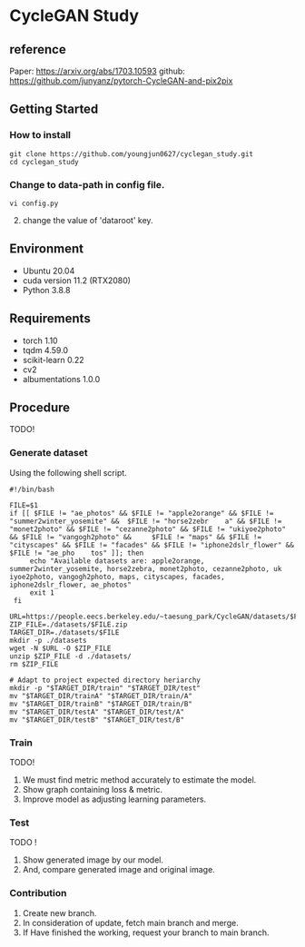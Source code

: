 # CycleGAN Study

## reference
Paper: https://arxiv.org/abs/1703.10593
github: https://github.com/junyanz/pytorch-CycleGAN-and-pix2pix

## Getting Started
### How to install
```    
git clone https://github.com/youngjun0627/cyclegan_study.git
cd cyclegan_study
```
### Change to data-path in config file.
```   
vi config.py
```
2. change the value of 'dataroot' key.

## Environment
- Ubuntu 20.04
- cuda version 11.2 (RTX2080)
- Python 3.8.8

## Requirements
- torch 1.10
- tqdm 4.59.0
- scikit-learn 0.22
- cv2
- albumentations 1.0.0

## Procedure
 TODO!

### Generate dataset
Using the following shell script.
```
#!/bin/bash                                                                                                        

FILE=$1
if [[ $FILE != "ae_photos" && $FILE != "apple2orange" && $FILE != "summer2winter_yosemite" &&  $FILE != "horse2zebr    a" && $FILE != "monet2photo" && $FILE != "cezanne2photo" && $FILE != "ukiyoe2photo" && $FILE != "vangogh2photo" &&     $FILE != "maps" && $FILE != "cityscapes" && $FILE != "facades" && $FILE != "iphone2dslr_flower" && $FILE != "ae_pho    tos" ]]; then
     echo "Available datasets are: apple2orange, summer2winter_yosemite, horse2zebra, monet2photo, cezanne2photo, uk    iyoe2photo, vangogh2photo, maps, cityscapes, facades, iphone2dslr_flower, ae_photos"
     exit 1
 fi
 
URL=https://people.eecs.berkeley.edu/~taesung_park/CycleGAN/datasets/$FILE.zip
ZIP_FILE=./datasets/$FILE.zip
TARGET_DIR=./datasets/$FILE
mkdir -p ./datasets
wget -N $URL -O $ZIP_FILE
unzip $ZIP_FILE -d ./datasets/
rm $ZIP_FILE

# Adapt to project expected directory heriarchy
mkdir -p "$TARGET_DIR/train" "$TARGET_DIR/test"
mv "$TARGET_DIR/trainA" "$TARGET_DIR/train/A"
mv "$TARGET_DIR/trainB" "$TARGET_DIR/train/B"
mv "$TARGET_DIR/testA" "$TARGET_DIR/test/A"
mv "$TARGET_DIR/testB" "$TARGET_DIR/test/B"                                                   
```

### Train
 TODO!
 1. We must find metric method accurately to estimate the model.
 2. Show graph containing loss & metric.
 3. Improve model as adjusting learning parameters.
 
### Test
 TODO !
 1. Show generated image by our model.
 2. And, compare generated image and original image.

### Contribution
1. Create new branch.
2. In consideration of update, fetch main branch and merge.
3. If Have finished the working, request your branch to main branch.

